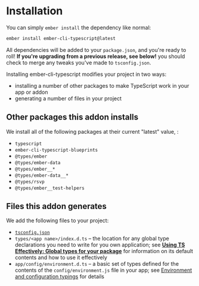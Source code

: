 # Installation

You can simply `ember install` the dependency like normal:

```sh
ember install ember-cli-typescript@latest
```

All dependencies will be added to your `package.json`, and you're ready to roll! **If you're upgrading from a previous release, see below!** you should check to merge any tweaks you've made to `tsconfig.json`.

Installing ember-cli-typescript modifies your project in two ways:

- installing a number of other packages to make TypeScript work in your app or addon
- generating a number of files in your project

## Other packages this addon installs

We install all of the following   packages at their current "latest" value, :

- `typescript`
- `ember-cli-typescript-blueprints`
- `@types/ember`
- `@types/ember-data`
- `@types/ember__*`
- `@types/ember-data__*`
- `@types/rsvp`
- `@types/ember__test-helpers`

## Files this addon generates

We add the following files to your project:

- [`tsconfig.json`](https://www.typescriptlang.org/docs/handbook/tsconfig-json.html)
- `types/<app name>/index.d.ts` – the location for any global type declarations you need to write for you own application; see [**Using TS Effectively: Global types for your package**](./docs/ts/using-ts-effectively#global-types-for-your-package) for information on its default contents and how to use it effectively
- `app/config/environment.d.ts` – a basic set of types defined for the contents of the `config/environment.js` file in your app; see [Environment and configuration typings](#environment-and-configuration-typings) for details
